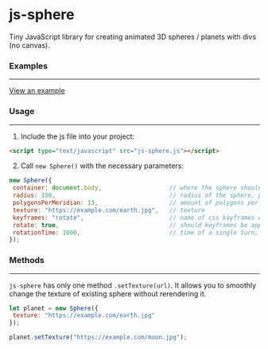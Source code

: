 # js-sphere
Tiny JavaScript library for creating animated 3D spheres / planets with divs (no canvas).

### Examples
----
[View an example](https://mikhailsdv.github.io/js-sphere/)

### Usage
---
1. Include the js file into your project:
```html
<script type="text/javascript" src="js-sphere.js"></script>
```
2. Call `new Sphere()` with the necessary parameters:
```javascript
new Sphere({
 container: document.body,                   // where the sphere should be rendered
 radius: 150,                                // radius of the sphere, px
 polygonsPerMeridian: 13,                    // amount of polygons per meridian (180 deg)
 texture: "https://example.com/earth.jpg",   // texture
 keyframes: "rotate",                        // name of css kayframes of rotation
 rotate: true,                               // should keyframes be applied?
 rotationTime: 1000,                         // time of a single turn, milliseconds 
});
```

### Methods
---
`js-sphere` has only one method `.setTexture(url)`. It allows you to smoothly change the texture of existing sphere without rerendering it.
```javascript
let planet = new Sphere({
 texture: "https://example.com/earth.jpg"
});

planet.setTexture("https://example.com/moon.jpg");
```
